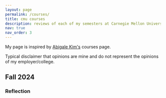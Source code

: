 ```yaml
---
layout: page
permalink: /courses/
title: cmu courses
description: reviews of each of my semesters at Carnegie Mellon University.
nav: true
nav_order: 3
---
```


My page is inspired by [Abigale Kim's](https://abigalekim.github.io/courses/) courses page.

Typical disclaimer that opinions are mine and do not represent the opinions of my employer/college.

## Fall 2024

<!-- - 10-714: Deep Learning Systems
- 15-740: Computer Architecture
- 15-697: Graduate Reading and Research

Extracurriculars: TA for 15-445 (Database Systems), applying to Ph.D. programs and NSF GRFP

![](/assets/img/serviceberries.jpg)
-->

### Reflection
